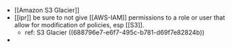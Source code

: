 - [[Amazon S3 Glacier]]
- [[ipr]] be sure to not give [[AWS-IAM]] permissions to a role or user that allow for modification of policies, esp [[S3]].
	- ref: S3 Glacier ((688796e7-e6f7-495c-b781-d69f7e82824b))
-